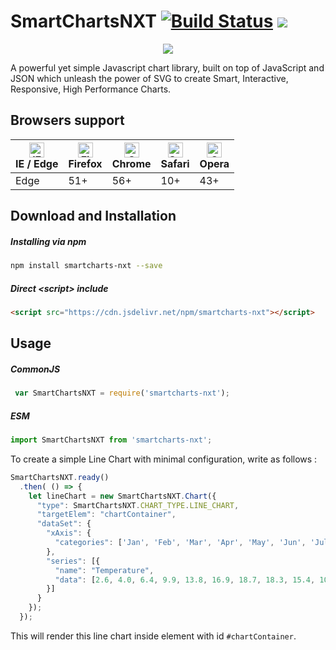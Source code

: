 # SmartChartsNXT [![Build Status](https://travis-ci.org/kdologic/smartChartsNXT.svg?branch=develop)](https://travis-ci.org/kdologic/smartChartsNXT) [![](https://data.jsdelivr.com/v1/package/npm/smartcharts-nxt/badge)](https://www.jsdelivr.com/package/npm/smartcharts-nxt)
<p align="center"><img src="https://www.smartchartsnxt.com/images/SmartChartsNXT_logo_200x200.png"></p>


A powerful yet simple Javascript chart library, built on top of JavaScript and JSON which unleash the power of SVG to create Smart, Interactive, Responsive, High Performance Charts. 

## Browsers support

| [<img src="https://raw.githubusercontent.com/alrra/browser-logos/master/src/edge/edge_48x48.png" alt="IE / Edge" width="24px" height="24px" />](http://godban.github.io/browsers-support-badges/)<br/>IE / Edge | [<img src="https://raw.githubusercontent.com/alrra/browser-logos/master/src/firefox/firefox_48x48.png" alt="Firefox" width="24px" height="24px" />](http://godban.github.io/browsers-support-badges/)<br/>Firefox | [<img src="https://raw.githubusercontent.com/alrra/browser-logos/master/src/chrome/chrome_48x48.png" alt="Chrome" width="24px" height="24px" />](http://godban.github.io/browsers-support-badges/)<br/>Chrome | [<img src="https://raw.githubusercontent.com/alrra/browser-logos/master/src/safari/safari_48x48.png" alt="Safari" width="24px" height="24px" />](http://godban.github.io/browsers-support-badges/)<br/>Safari | [<img src="https://raw.githubusercontent.com/alrra/browser-logos/master/src/opera/opera_48x48.png" alt="Opera" width="24px" height="24px" />](http://godban.github.io/browsers-support-badges/)<br/>Opera |
| --------- | --------- | --------- | --------- | --------- |
| Edge | 51+| 56+ | 10+| 43+

## Download and Installation

##### Installing via npm

```bash
npm install smartcharts-nxt --save
```

##### Direct &lt;script&gt; include

```html
<script src="https://cdn.jsdelivr.net/npm/smartcharts-nxt"></script>
```

## Usage

##### CommonJS

```js
 var SmartChartsNXT = require('smartcharts-nxt');
```

##### ESM
```js
import SmartChartsNXT from 'smartcharts-nxt';
```
To create a simple Line Chart with minimal configuration, write as follows : 

```js
SmartChartsNXT.ready()
  .then( () => {
    let lineChart = new SmartChartsNXT.Chart({
      "type": SmartChartsNXT.CHART_TYPE.LINE_CHART,
      "targetElem": "chartContainer",
      "dataSet": {
        "xAxis": {
          "categories": ['Jan', 'Feb', 'Mar', 'Apr', 'May', 'Jun', 'Jul', 'Aug', 'Sep', 'Oct', 'Nov', 'Dec']
        },
        "series": [{
          "name": "Temperature",
          "data": [2.6,	4.0, 6.4, 9.9, 13.8, 16.9, 18.7, 18.3, 15.4, 10.8 ,6.3, 3.4]
        }]
      }
    });
  });
```
This will render this line chart inside element with id `#chartContainer`.

